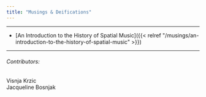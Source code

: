 ```yaml
---
title: "Musings & Deifications"
---
```

---
- [An Introduction to the History of Spatial Music]({{< relref "/musings/an-introduction-to-the-history-of-spatial-music" >}})

---
###### Contributors:
Visnja Krzic\
Jacqueline Bosnjak